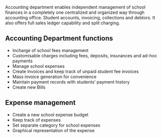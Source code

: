 Accounting department enables independent management of school finances in a completely one centralized and organized way through accounting office.
Student accounts, invoicing, collections and debtors. It also offers full sales ledger capability and split charging.

## Accounting Department functions
- Incharge of school fees management
- Customisable charges including fees, deposits, insurances and ad-hoc payments
- Manage school expenses
- Create Invoices and keep track of unpaid student fee invoices
- Mass invoice generation for convenience
- Maintain payment records with students’ payment history 
- Create new Bills 

## Expense management
- Create a new school expense budget
- Keep track of expenses
- Set separate category for school expenses
- Graphical representation of the expense   

